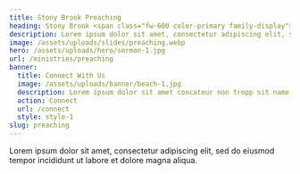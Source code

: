 ```yaml
---
title: Stony Brook Preaching
heading: Stony Brook <span class="fw-600 color-primary family-display">Preaching</span>
description: Lorem ipsum dolor sit amet, consectetur adipiscing elit, sed do eiusmod tempor incididunt ut labore et dolore magna aliqua.
image: /assets/uploads/slides/preaching.webp
hero: /assets/uploads/hero/sermon-1.jpg
url: /ministries/preaching
banner:
  title: Connect With Us
  image: /assets/uploads/banner/beach-1.jpg
  description: Lorem ipsum dolor sit amet concateur non tropp sit namo, allegro sustenuto spresso coel spresso concateur non value maro noro strata.
  action: Connect
  url: /connect
  style: style-1
slug: preaching
---
```


Lorem ipsum dolor sit amet, consectetur adipiscing elit, sed do eiusmod tempor incididunt ut labore et dolore magna aliqua.